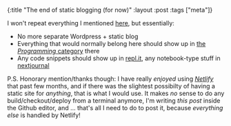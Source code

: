 {:title "The end of static blogging (for now)" :layout :post :tags ["meta"]}

I won't repeat everything I mentioned [here](https://abacusnoirform.blog/2019/05/20/continuing-thoughts-about-the-static-blog/), but essentially:

- No more separate Wordpress + static blog
- Everything that would normally belong here should show up in [the _Programming_ category](https://abacusnoirform.blog/category/programming/) there
- Any code snippets should show up in [repl.it](https://abacusnoirform.blog/category/programming/), any notebook-type stuff in [nextjournal](https://nextjournal.com/)

P.S. Honorary mention/thanks though: I have really _enjoyed_ using [*Netlify*](https://www.netlify.com) that past few months, and if there was the slightest possibilty of having a static site for _anything_, that is what I would use. It makes _no_ sense to do any build/checkout/deploy from a terminal anymore, I'm writing _this post_ inside the Github editor, and ... that's all I need to do to post it, because _everything else_ is handled by Netlify!

